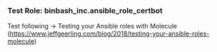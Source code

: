 ### Test Role: binbash_inc.ansible_role_certbot

Test following -> Testing your Ansible roles with Molecule
(https://www.jeffgeerling.com/blog/2018/testing-your-ansible-roles-molecule)
